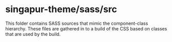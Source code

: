 # singapur-theme/sass/src

This folder contains SASS sources that mimic the component-class hierarchy. These files
are gathered in to a build of the CSS based on classes that are used by the build.
